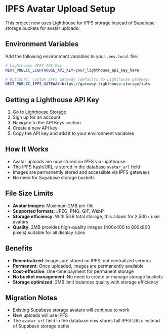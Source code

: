 # IPFS Avatar Upload Setup

This project now uses Lighthouse for IPFS storage instead of Supabase storage buckets for avatar uploads.

## Environment Variables

Add the following environment variables to your `.env.local` file:

```bash
# Lighthouse IPFS API Key
NEXT_PUBLIC_LIGHTHOUSE_API_KEY=your_lighthouse_api_key_here

# Optional: Custom IPFS Gateway (defaults to Lighthouse gateway)
NEXT_PUBLIC_IPFS_GATEWAY=https://gateway.lighthouse.storage/ipfs
```

## Getting a Lighthouse API Key

1. Go to [Lighthouse Storage](https://lighthouse.storage/)
2. Sign up for an account
3. Navigate to the API Keys section
4. Create a new API key
5. Copy the API key and add it to your environment variables

## How It Works

- Avatar uploads are now stored on IPFS via Lighthouse
- The IPFS hash/URL is stored in the database `avatar_url` field
- Images are permanently stored and accessible via IPFS gateways
- No need for Supabase storage buckets

## File Size Limits

- **Avatar images**: Maximum 2MB per file
- **Supported formats**: JPEG, PNG, GIF, WebP
- **Storage efficiency**: With 5GB total storage, this allows for 2,500+ user avatars
- **Quality**: 2MB provides high-quality images (400x400 to 800x800 pixels) suitable for all display sizes

## Benefits

- **Decentralized**: Images are stored on IPFS, not centralized servers
- **Permanent**: Once uploaded, images are permanently available
- **Cost-effective**: One-time payment for permanent storage
- **No bucket management**: No need to create or manage storage buckets
- **Storage optimized**: 2MB limit balances quality with storage efficiency

## Migration Notes

- Existing Supabase storage avatars will continue to work
- New uploads will use IPFS
- The `avatar_url` field in the database now stores full IPFS URLs instead of Supabase storage paths
